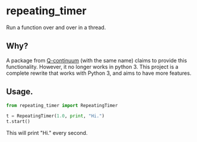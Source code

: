 # repeating_timer

Run a function over and over in a thread.

## Why?

A package from [Q-continuum](http://hg.q-continuum.net) (with the same name) claims to provide this functionality. However, it no longer works in python 3. This project is a complete rewrite that works with Python 3, and aims to have more features.

## Usage.

```python
from repeating_timer import RepeatingTimer

t = RepeatingTimer(1.0, print, "Hi.")
t.start()
```

This will print "Hi." every second.
